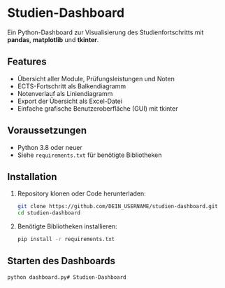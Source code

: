 # Studien-Dashboard

Ein Python-Dashboard zur Visualisierung des Studienfortschritts mit **pandas**, **matplotlib** und **tkinter**.

## Features

- Übersicht aller Module, Prüfungsleistungen und Noten
- ECTS-Fortschritt als Balkendiagramm
- Notenverlauf als Liniendiagramm
- Export der Übersicht als Excel-Datei
- Einfache grafische Benutzeroberfläche (GUI) mit tkinter

## Voraussetzungen

- Python 3.8 oder neuer
- Siehe `requirements.txt` für benötigte Bibliotheken

## Installation

1. Repository klonen oder Code herunterladen:
    ```bash
    git clone https://github.com/DEIN_USERNAME/studien-dashboard.git
    cd studien-dashboard
    ```

2. Benötigte Bibliotheken installieren:
    ```bash
    pip install -r requirements.txt
    ```

## Starten des Dashboards

```bash
python dashboard.py# Studien-Dashboard
